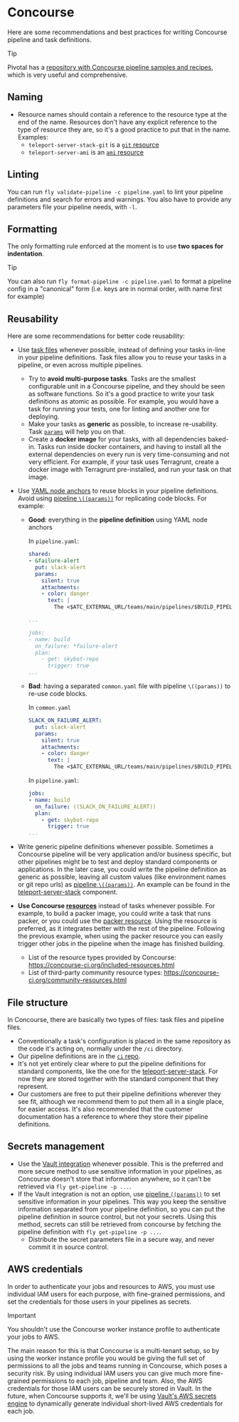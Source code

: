 # Concourse

Here are some recommendations and best practices for writing Concourse pipeline and task definitions.

> [!TIP]
> Pivotal has a [repository with Concourse pipeline samples and recipes](https://github.com/pivotalservices/concourse-pipeline-samples), which is very useful and comprehensive.

## Naming

* Resource names should contain a reference to the resource type at the end of the name. Resources don't have any explicit reference to the type of resource they are, so it's a good practice to put that in the name. Examples:
  * `teleport-server-stack-git` is a [`git` resource](https://github.com/concourse/git-resource)
  * `teleport-server-ami` is an [`ami` resource](https://github.com/jdub/ami-resource)

## Linting

You can run `fly validate-pipeline -c pipeline.yaml` to lint your pipeline definitions and search for errors and warnings. You also have to provide any parameters file your pipeline needs, with `-l`.

## Formatting

The only formatting rule enforced at the moment is to use **two spaces for indentation**.

> [!TIP]
> You can also run `fly format-pipeline -c pipeline.yaml` to format a pipeline config in a "canonical" form (i.e. keys are in normal order, with name first for example)

## Reusability

Here are some recommendations for better code reusability:

* Use [task files](https://concourse-ci.org/tasks.html) whenever possible, instead of defining your tasks in-line in your pipeline definitions. Task files allow you to reuse your tasks in a pipeline, or even across multiple pipelines.
  * Try to **avoid multi-purpose tasks**. Tasks are the smallest configurable unit in a Concourse pipeline, and they should be seen as software functions. So it's a good practice to write your task definitions as atomic as possible. For example, you would have a task for running your tests, one for linting and another one for deploying.
  * Make your tasks as **generic** as possible, to increase re-usability. Task [`params`](https://concourse-ci.org/tasks.html#task-params) will help you on that.
  * Create a **docker image** for your tasks, with all dependencies baked-in. Tasks run inside docker containers, and having to install all the external dependencies on every run is very time-consuming and not very efficient. For example, if your task uses Terragrunt, create a docker image with Terragrunt pre-installed, and run your task on that image.
* Use [YAML node anchors](https://en.wikipedia.org/wiki/YAML#Advanced_components) to reuse blocks in your pipeline definitions. Avoid using [pipeline `\((params))`](https://concourse-ci.org/setting-pipelines.html) for replicating code blocks. For example:
  * **Good**: everything in the **pipeline definition** using YAML node anchors

    In `pipeline.yaml`:

    ```yaml
    shared:
    - &failure-alert
      put: slack-alert
      params:
        silent: true
        attachments:
        - color: danger
          text: |
            The <$ATC_EXTERNAL_URL/teams/main/pipelines/$BUILD_PIPELINE_NAME/jobs/$BUILD_JOB_NAME/builds/$BUILD_NAME|$BUILD_PIPELINE_NAME - $BUILD_JOB_NAME> job failed!

    ...

    jobs:
    - name: build
      on_failure: *failure-alert
      plan:
        - get: skybot-repo
          trigger: true
    ...
    ```

  * **Bad**: having a separated `common.yaml` file with pipeline `\((params))` to re-use code blocks.

    In `common.yaml`

    ```yaml
    SLACK_ON_FAILURE_ALERT:
      put: slack-alert
      params:
        silent: true
        attachments:
        - color: danger
          text: |
            The <$ATC_EXTERNAL_URL/teams/main/pipelines/$BUILD_PIPELINE_NAME/jobs/$BUILD_JOB_NAME/builds/$BUILD_NAME|$BUILD_PIPELINE_NAME - $BUILD_JOB_NAME> job failed!
    ```

    In `pipeline.yaml`:

    ```yaml
    jobs:
    - name: build
      on_failure: ((SLACK_ON_FAILURE_ALERT))
      plan:
        - get: skybot-repo
          trigger: true
    ...
    ```

* Write generic pipeline definitions whenever possible. Sometimes a Concourse pipeline will be very application and/or business specific, but other pipelines might be to test and deploy standard components or applications. In the later case, you could write the pipeline definition as generic as possible, leaving all custom values (like environment names or git repo urls) as [pipeline `\((params))`](https://concourse-ci.org/setting-pipelines.html). An example can be found in the [teleport-server-stack](https://github.com/skyscrapers/teleport-server-stack#concourse-pipeline) component.
* **Use Concourse [resources](https://concourse-ci.org/resources.html)** instead of tasks whenever possible. For example, to build a packer image, you could write a task that runs packer, or you could use the [packer resource](https://github.com/jdub/packer-resource). Using the resource is preferred, as it integrates better with the rest of the pipeline. Following the previous example, when using the packer resource you can easily trigger other jobs in the pipeline when the image has finished building.
  * List of the resource types provided by Concourse: <https://concourse-ci.org/included-resources.html>
  * List of third-party community resource types: <https://concourse-ci.org/community-resources.html>

## File structure

In Concourse, there are basically two types of files: task files and pipeline files.

* Conventionally a task's configuration is placed in the same repository as the code it's acting on, normally under the `/ci` directory.
* Our pipeline definitions are in the [`ci` repo](https://github.com/skyscrapers/ci).
* It's not yet entirely clear where to put the pipeline definitions for standard components, like the one for the [teleport-server-stack](https://github.com/skyscrapers/teleport-server-stack#concourse-pipeline). For now they are stored together with the standard component that they represent.
* Our customers are free to put their pipeline definitions wherever they see fit, although we recommend them to put them all in a single place, for easier access. It's also recommended that the customer documentation has a reference to where they store their pipeline definitions.

## Secrets management

* Use the [Vault integration](../tools/concourse.md#vault---concourse-integration) whenever possible. This is the preferred and more secure method to use sensitive information in your pipelines, as Concourse doesn't store that information anywhere, so it can't be retrieved via `fly get-pipeline -p ...`.
* If the Vault integration is not an option, use [pipeline `((params))`](https://concourse-ci.org/setting-pipelines.html) to set sensitive information in your pipelines. This way you keep the sensitive information separated from your pipeline definition, so you can put the pipeline definition in source control, but not your secrets. Using this method, secrets can still be retrieved from concourse by fetching the pipeline definition with `fly get-pipeline -p ...`.
  * Distribute the secret parameters file in a secure way, and never commit it in source control.

## AWS credentials

In order to authenticate your jobs and resources to AWS, you must use individual IAM users for each purpose, with fine-grained permissions, and set the credentials for those users in your pipelines as secrets.

> [!IMPORTANT]
> You shouldn't use the Concourse worker instance profile to authenticate your jobs to AWS.

The main reason for this is that Concourse is a multi-tenant setup, so by using the worker instance profile you would be giving the full set of permissions to all the jobs and teams running in Concourse, which poses a security risk. By using individual IAM users you can give much more fine-grained permissions to each job, pipeline and team.
Also, the AWS credentials for those IAM users can be securely stored in Vault. In the future, when Concourse supports it, we'll be using [Vault's AWS secrets engine](https://www.vaultproject.io/docs/secrets/aws/index.html) to dynamically generate individual short-lived AWS credentials for each job.
